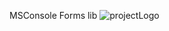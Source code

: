 MSConsole Forms lib
![projectLogo](https://vk.com/doc52955569_603089107?hash=6b5e9ea3d085a999ff&dl=071c05ddd58317def3&wnd=1&module=groups&mp4=1)
